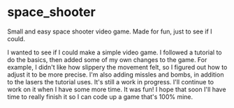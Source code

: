 # space_shooter
Small and easy space shooter video game. Made for fun, just to see if I could.

<p>I wanted to see if I could make a simple video game. I followed a tutorial to do the basics, then added some of my own changes to the game. For example, I didn't like how slippery the movement felt, so I figured out how to adjust it to be more precise. I'm also adding missles and bombs, in addition to the lasers the tutorial uses. It's still a work in progress. I'll continue to work on it when I have some more time. It was fun! I hope that soon I'll have time to really finish it so I can code up a game that's 100% mine.</p>
